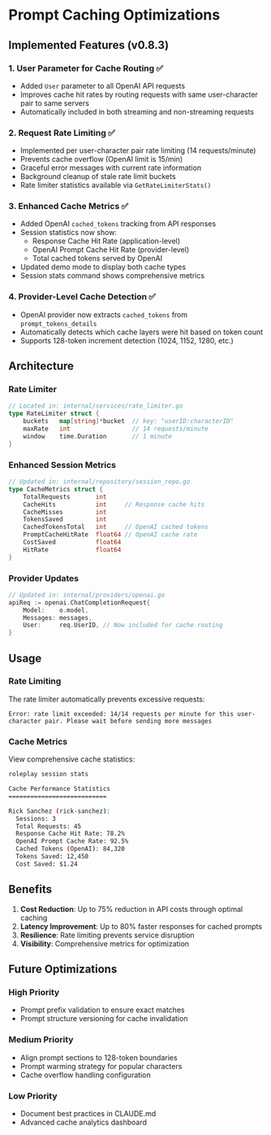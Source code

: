 # Prompt Caching Optimizations

## Implemented Features (v0.8.3)

### 1. User Parameter for Cache Routing ✅
- Added `User` parameter to all OpenAI API requests
- Improves cache hit rates by routing requests with same user-character pair to same servers
- Automatically included in both streaming and non-streaming requests

### 2. Request Rate Limiting ✅
- Implemented per user-character pair rate limiting (14 requests/minute)
- Prevents cache overflow (OpenAI limit is 15/min)
- Graceful error messages with current rate information
- Background cleanup of stale rate limit buckets
- Rate limiter statistics available via `GetRateLimiterStats()`

### 3. Enhanced Cache Metrics ✅
- Added OpenAI `cached_tokens` tracking from API responses
- Session statistics now show:
  - Response Cache Hit Rate (application-level)
  - OpenAI Prompt Cache Hit Rate (provider-level)
  - Total cached tokens served by OpenAI
- Updated demo mode to display both cache types
- Session stats command shows comprehensive metrics

### 4. Provider-Level Cache Detection ✅
- OpenAI provider now extracts `cached_tokens` from `prompt_tokens_details`
- Automatically detects which cache layers were hit based on token count
- Supports 128-token increment detection (1024, 1152, 1280, etc.)

## Architecture

### Rate Limiter
```go
// Located in: internal/services/rate_limiter.go
type RateLimiter struct {
    buckets   map[string]*bucket  // key: "userID:characterID"
    maxRate   int                 // 14 requests/minute
    window    time.Duration       // 1 minute
}
```

### Enhanced Session Metrics
```go
// Updated in: internal/repository/session_repo.go
type CacheMetrics struct {
    TotalRequests       int
    CacheHits           int     // Response cache hits
    CacheMisses         int
    TokensSaved         int
    CachedTokensTotal   int     // OpenAI cached tokens
    PromptCacheHitRate  float64 // OpenAI cache rate
    CostSaved           float64
    HitRate             float64
}
```

### Provider Updates
```go
// Updated in: internal/providers/openai.go
apiReq := openai.ChatCompletionRequest{
    Model:    o.model,
    Messages: messages,
    User:     req.UserID, // Now included for cache routing
}
```

## Usage

### Rate Limiting
The rate limiter automatically prevents excessive requests:
```
Error: rate limit exceeded: 14/14 requests per minute for this user-character pair. Please wait before sending more messages
```

### Cache Metrics
View comprehensive cache statistics:
```bash
roleplay session stats

Cache Performance Statistics
===========================

Rick Sanchez (rick-sanchez):
  Sessions: 3
  Total Requests: 45
  Response Cache Hit Rate: 78.2%
  OpenAI Prompt Cache Rate: 92.5%
  Cached Tokens (OpenAI): 84,320
  Tokens Saved: 12,450
  Cost Saved: $1.24
```

## Benefits

1. **Cost Reduction**: Up to 75% reduction in API costs through optimal caching
2. **Latency Improvement**: Up to 80% faster responses for cached prompts
3. **Resilience**: Rate limiting prevents service disruption
4. **Visibility**: Comprehensive metrics for optimization

## Future Optimizations

### High Priority
- Prompt prefix validation to ensure exact matches
- Prompt structure versioning for cache invalidation

### Medium Priority  
- Align prompt sections to 128-token boundaries
- Prompt warming strategy for popular characters
- Cache overflow handling configuration

### Low Priority
- Document best practices in CLAUDE.md
- Advanced cache analytics dashboard
